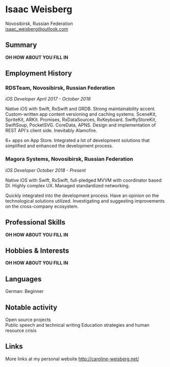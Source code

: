 # Isaac Weisberg
Novosibirsk, Russian Federation  
isaac_weisberg@outlook.com  
## Summary

__OH HOW ABOUT YOU FILL IN__  

## Employment History

### **RDSTeam, Novosibirsk, Russian Federation**
*iOS Developer April 2017 - October 2018*

Native iOS with Swift, RxSwift and GRDB. Strong maintainability accent. Custom-written app content versioning and caching systems. SceneKit, SpriteKit, ARKit. Promises, RxDataSources, RxKeyboard. SwiftyStoreKit, SwiftSoup, PocketSVG. CoreData, APNS. Design and implementation of REST API's client side. Inevitably Alamofire.

6+ apps on App Store. Integrated a lot of development solutions that simplified and enhanced the development process.

### **Magora Systems, Novosibirsk, Russian Federation**  
*iOS Developer October 2018 - Present*

Native iOS with Swift, RxSwift, full-pledged MVVM with coordinator based DI. Highly complex UX. Managed standardized networking.

Quickly integrated into the development process. Have an opinion on the technological solutions utilized. Investigating and suggesting improvements on the cross-company ecosystem.

## Professional Skills

__OH HOW ABOUT YOU FILL IN__  

## Hobbies & Interests

__OH HOW ABOUT YOU FILL IN__  

## Languages

German:	Beginner  

## Notable activity

Open source projects  
Public speech and technical writing
Education strategies and human resource crisis  

## Links

More links at my personal website http://caroline-weisberg.net/
